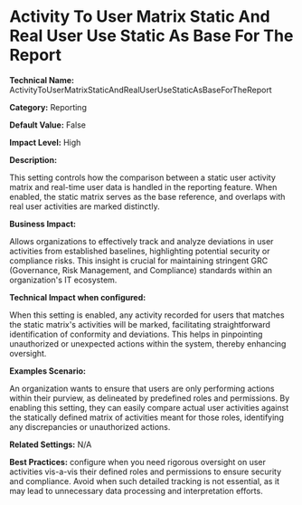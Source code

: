 # Activity To User Matrix Static And Real User Use Static As Base For The Report

**Technical Name:** ActivityToUserMatrixStaticAndRealUserUseStaticAsBaseForTheReport

**Category:** Reporting

**Default Value:** False

**Impact Level:** High

**Description:**

This setting controls how the comparison between a static user activity matrix and real-time user data is handled in the reporting feature. When enabled, the static matrix serves as the base reference, and overlaps with real user activities are marked distinctly.

**Business Impact:**

Allows organizations to effectively track and analyze deviations in user activities from established baselines, highlighting potential security or compliance risks. This insight is crucial for maintaining stringent GRC (Governance, Risk Management, and Compliance) standards within an organization's IT ecosystem.

**Technical Impact when configured:**

When this setting is enabled, any activity recorded for users that matches the static matrix's activities will be marked, facilitating straightforward identification of conformity and deviations. This helps in pinpointing unauthorized or unexpected actions within the system, thereby enhancing oversight.

**Examples Scenario:**

An organization wants to ensure that users are only performing actions within their purview, as delineated by predefined roles and permissions. By enabling this setting, they can easily compare actual user activities against the statically defined matrix of activities meant for those roles, identifying any discrepancies or unauthorized actions.

**Related Settings:** N/A

**Best Practices:** configure when you need rigorous oversight on user activities vis-a-vis their defined roles and permissions to ensure security and compliance. Avoid when such detailed tracking is not essential, as it may lead to unnecessary data processing and interpretation efforts.
